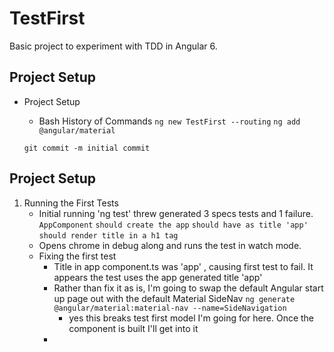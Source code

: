 # TestFirst

Basic project to experiment with TDD in Angular 6.

## Project Setup
* Project Setup
    - Bash History of Commands
    `ng new TestFirst --routing`
    `ng add @angular/material`

    `git commit -m initial commit`

## Project Setup
1. Running the First Tests
    - Initial running 'ng test' threw generated 3 specs tests and 1 failure.
    `AppComponent`
        `should create the app`
        `should have as title 'app'`
        `should render title in a h1 tag`
    - Opens chrome in debug along and runs the test in watch mode.
    - Fixing the first test
        - Title in app component.ts was  'app' , causing first test to fail. It appears the test uses the app generated title 'app'
        - Rather than fix it as is, I'm going to swap the default Angular start up page out with the default Material SideNav     `ng generate @angular/material:material-nav --name=SideNavigation`
            - yes this breaks test first model I'm going for here. Once the component is built I'll get into it
        -